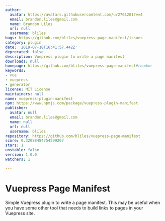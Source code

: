 ```yaml
---
author:
  avatar: https://avatars.githubusercontent.com/u/2761281?v=4
  email: brandon.liles@gmail.com
  name: Brandon Liles
  url: null
  username: bliles
bugs: https://github.com/bliles/vuepress-page-manifest/issues
category: plugin
date: '2019-07-18T16:41:57.442Z'
deprecated: false
description: Vuepress plugin to write a page manifest
downloads: null
homepage: https://github.com/bliles/vuepress-page-manifest#readme
keywords:
- vue
- vuepress
- generator
license: MIT License
maintainers: null
name: vuepress-plugin-manifest
npm: https://www.npmjs.com/package/vuepress-plugin-manifest
publisher:
  avatar: null
  email: brandon.liles@gmail.com
  name: null
  url: null
  username: bliles
repository: https://github.com/bliles/vuepress-page-manifest
score: 0.32088484754599267
stars: 1
unstable: false
version: 1.0.0
watchers: 1

---
```


# Vuepress Page Manifest

Simple Vuepress plugin to write a page manifest. This may be useful when you
have some other tool that needs to build links to pages in your Vuepress site.
